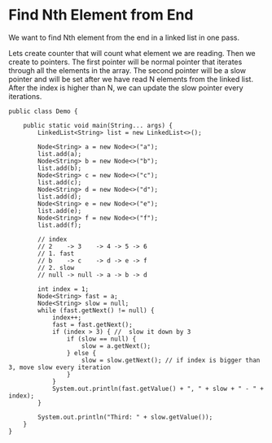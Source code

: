 # Find Nth Element from End

We want to find Nth element from the end in a linked list in one pass.

Lets create counter that will count what element we are reading. Then we create to pointers. The first pointer will be normal pointer that iterates through all the elements in the array. The second pointer will be a slow pointer and will be set after we have read N elements from the linked list. After the index is higher than N, we can update the slow pointer every iterations.

```
public class Demo {

    public static void main(String... args) {
        LinkedList<String> list = new LinkedList<>();

        Node<String> a = new Node<>("a");
        list.add(a);
        Node<String> b = new Node<>("b");
        list.add(b);
        Node<String> c = new Node<>("c");
        list.add(c);
        Node<String> d = new Node<>("d");
        list.add(d);
        Node<String> e = new Node<>("e");
        list.add(e);
        Node<String> f = new Node<>("f");
        list.add(f);

        // index
        // 2    -> 3    -> 4 -> 5 -> 6
        // 1. fast
        // b    -> c    -> d -> e -> f
        // 2. slow
        // null -> null -> a -> b -> d

        int index = 1;
        Node<String> fast = a;
        Node<String> slow = null;
        while (fast.getNext() != null) {
            index++;
            fast = fast.getNext();
            if (index > 3) { //  slow it down by 3
                if (slow == null) {
                    slow = a.getNext();
                } else {
                    slow = slow.getNext(); // if index is bigger than 3, move slow every iteration
                }
            }
            System.out.println(fast.getValue() + ", " + slow + " - " + index);
        }

        System.out.println("Third: " + slow.getValue());
    }
}
```



